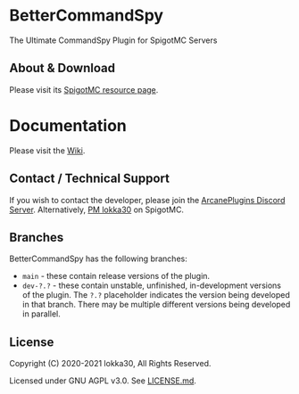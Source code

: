 # BetterCommandSpy

The Ultimate CommandSpy Plugin for SpigotMC Servers

## About & Download

Please visit its [SpigotMC resource page](https://www.spigotmc.org/resources/bettercommandspy-1-7-1-16.84030/).

# Documentation

Please visit the [Wiki](https://github.com/lokka30/BetterCommandSpy/wiki).

## Contact / Technical Support

If you wish to contact the developer, please join the [ArcanePlugins Discord Server](https://discord.io/arcaneplugins).
Alternatively, [PM lokka30](https://www.spigotmc.org/conversations/add?to=lokka30) on SpigotMC.

## Branches

BetterCommandSpy has the following branches:

* `main` - these contain release versions of the plugin.
* `dev-?.?` - these contain unstable, unfinished, in-development versions of the plugin. The `?.?` placeholder indicates the version being developed in that branch. There may be multiple different versions being developed in parallel.

## License

Copyright (C) 2020-2021 lokka30, All Rights Reserved.

Licensed under GNU AGPL v3.0. See [LICENSE.md](https://github.com/lokka30/BetterCommandSpy/blob/master/LICENSE.md).